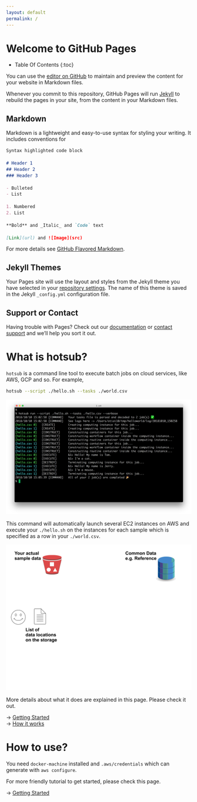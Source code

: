 ```yaml
---
layout: default
permalink: /
---
```


# Welcome to GitHub Pages

* Table Of Contents
{:toc}

You can use the [editor on GitHub](https://github.com/aokad/ecsub-doc-ja/edit/master/README.md) to maintain and preview the content for your website in Markdown files.

Whenever you commit to this repository, GitHub Pages will run [Jekyll](https://jekyllrb.com/) to rebuild the pages in your site, from the content in your Markdown files.

## Markdown

Markdown is a lightweight and easy-to-use syntax for styling your writing. It includes conventions for

```markdown
Syntax highlighted code block

# Header 1
## Header 2
### Header 3

- Bulleted
- List

1. Numbered
2. List

**Bold** and _Italic_ and `Code` text

[Link](url) and ![Image](src)
```

For more details see [GitHub Flavored Markdown](https://guides.github.com/features/mastering-markdown/).

## Jekyll Themes

Your Pages site will use the layout and styles from the Jekyll theme you have selected in your [repository settings](https://github.com/aokad/ecsub-doc-ja/settings). The name of this theme is saved in the Jekyll `_config.yml` configuration file.

## Support or Contact

Having trouble with Pages? Check out our [documentation](https://help.github.com/categories/github-pages-basics/) or [contact support](https://github.com/contact) and we’ll help you sort it out.

# What is hotsub?

`hotsub` is a command line tool to execute batch jobs on cloud services, like AWS, GCP and so.   For example,

```sh
hotsub --script ./hello.sh --tasks ./world.csv
```

![Example 001](/assets/img/example-001.png)

This command will automatically launch several EC2 instances on AWS and execute your `./hello.sh` on the instances for each sample which is specified as a row in your `./world.csv`.

![Example Animation](/assets/img/example-animated.gif)

More details about what it does are explained in this page. Please check it out.

-> [Getting Started](/getting-started)<br>
-> [How it works](/how-it-works)

# How to use?

You need `docker-machine` installed and `.aws/credentials` which can generate with `aws configure`.

For more friendly tutorial to get started, please check this page.

-> [Getting Started](/ecsub-doc-ja/getting-started)
